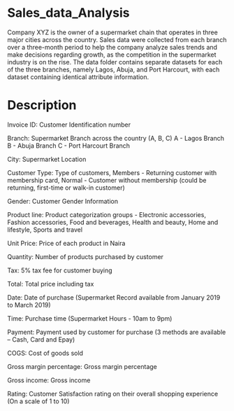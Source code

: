 # Sales_data_Analysis
Company XYZ is the owner of a supermarket chain that operates in three major cities across the country. Sales data were collected from each branch over a three-month period to help the company analyze sales trends and make decisions regarding growth, as the competition in the supermarket industry is on the rise. The data folder contains separate datasets for each of the three branches, namely Lagos, Abuja, and Port Harcourt, with each dataset containing identical attribute information.

# Description

Invoice ID: Customer Identification number 

Branch: Supermarket Branch across the country (A, B, C)
A - Lagos Branch
B - Abuja Branch
C - Port Harcourt Branch

City: Supermarket Location

Customer Type: Type of customers, Members - Returning customer with membership card, Normal - Customer without membership (could be returning, first-time or walk-in customer)

Gender: Customer Gender Information

Product line: Product categorization groups - Electronic accessories, Fashion accessories, Food and beverages, Health and beauty, Home and lifestyle, Sports and travel

Unit Price: Price of each product in Naira

Quantity: Number of products purchased by customer

Tax: 5% tax fee for customer buying

Total: Total price including tax

Date: Date of purchase (Supermarket Record available from January 2019 to March 2019)

Time: Purchase time (Supermarket Hours - 10am to 9pm)

Payment: Payment used by customer for purchase (3 methods are available – Cash, Card and Epay)

COGS: Cost of goods sold

Gross margin percentage: Gross margin percentage

Gross income: Gross income

Rating: Customer Satisfaction rating on their overall shopping experience (On a scale of 1 to 10)

